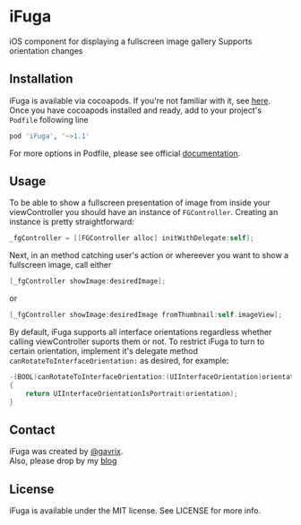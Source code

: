 # iFuga


iOS component for displaying a fullscreen image gallery
Supports orientation changes

## Installation
iFuga is available via cocoapods. If you're not familiar with it, see [here](https://github.com/CocoaPods/CocoaPods).
Once you have cocoapods installed and ready, add to your project's `Podfile` following line
``` ruby
pod 'iFuga', '~>1.1'
```
For more options in Podfile, please see official [documentation](https://github.com/CocoaPods/CocoaPods/wiki/A-Podfile).

## Usage
To be able to show a fullscreen presentation of image from inside your viewController you 
should have an instance of `FGController`. Creating an instance is pretty straightforward:
``` objective-c
_fgController = [[FGController alloc] initWithDelegate:self];
```
Next, in an method catching user's action or whereever you want to show a fullscreen image, call either
``` objective-c
[_fgController showImage:desiredImage];
```
or
``` objective-c
[_fgController showImage:desiredImage fromThumbnail:self.imageView];
```
By default, iFuga supports all interface orientations regardless whether calling viewController suports them or not.
To restrict iFuga to turn to certain orientation, implement it's delegate method `canRotateToInterfaceOrientation:` as desired,
for example:
``` objective-c
-(BOOL)canRotateToInterfaceOrientation:(UIInterfaceOrientation)orientation
{
    return UIInterfaceOrientationIsPortrait(orientation);
}
```
## Contact
iFuga was created by [@gavrix](http://twitter.com/gavrix).<br/>
Also, please drop by my [blog](http://gavrix.wordpress.com)

## License
iFuga is available under the MIT license. See LICENSE for more info.


